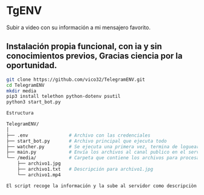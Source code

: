 # TgENV
Subir a video con su información a mi mensajero favorito.
## Instalación propia funcional, con ia y sin conocimientos previos, Gracias ciencia por la oportunidad.

```sh
git clone https://github.com/vico32/TelegramENV.git
cd TelegramENV
mkdir media
pip3 install telethon python-dotenv psutil
python3 start_bot.py
```

```sh
Estructura

TelegramENV/
│
├── .env               # Archivo con las credenciales
├── start_bot.py       # Archivo principal que ejecuta todo
├── watcher.py         # Se ejecuta una primera vez, termina de loguearte y queda monitoreando la carpeta media
├── main.py            # Envía los archivos al canal publico en el servidor.
└── /media/            # Carpeta que contiene los archivos para procesar
    ├── archivo1.jpg
    ├── archivo1.txt   # Descripción para archivo1.jpg
    └── archivo1.mp4

El script recoge la información y la sube al servidor como descripciòn del jpg.
```
